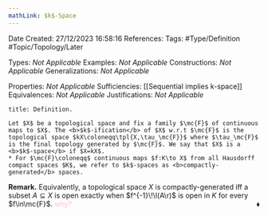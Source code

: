 ```yaml
---
mathLink: $k$-Space
---
```


<div class="topSpace"></div>

Date Created: 27/12/2023 16:58:16
References:
Tags: #Type/Definition #Topic/Topology/Later

Types: <i>Not Applicable</i>
Examples: <i>Not Applicable</i>
Constructions: <i>Not Applicable</i>
Generalizations: <i>Not Applicable</i>

Properties: <i>Not Applicable</i>
Sufficiencies: [[Sequential implies k-space]]
Equivalences: <i>Not Applicable</i>
Justifications: <i>Not Applicable</i>

``` ad-Definition
title: Definition.

Let $X$ be a topological space and fix a family $\mc{F}$ of continuous maps to $X$. The <b>$k$-ification</b> of $X$ w.r.t $\mc{F}$ is the topological space $kX\coloneqq\tpl{X,\tau_\mc{F}}$ where $\tau_\mc{F}$ is the final topology generated by $\mc{F}$. We say that $X$ is a <b>$k$-space</b> if $X=kX$.
* For $\mc{F}\coloneqq$ continuous maps $f:K\to X$ from all Hausdorff compact spaces $K$, we refer to $k$-spaces as <b>compactly-generated</b> spaces.

```

<b>Remark.</b> Equivalently, a topological space $X$ is compactly-generated iff a subset $A\subseteq X$ is open exactly when $f^{-1}\!\l(A\r)$ is open in $K$ for every $f\in\mc{F}$. <span style="color:pink">why?</span><span style="float:right;">$\blacklozenge$</span>
